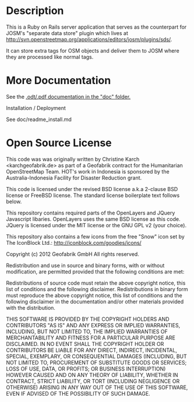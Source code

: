 # Description

This is a Ruby on Rails server application that serves as the
counterpart for JOSM's "separate data store" plugin which lives
at http://svn.openstreetmap.org/applications/editors/josm/plugins/sds/.

It can store extra tags for OSM objects and deliver them to
JOSM where they are processed like normal tags.

# More Documentation

See the [.odt/.pdf documentation in the "doc" folder.](doc/sds.pdf)

Installation / Deployment

See doc/readme_install.md

# Open Source License

This code was was originally written by Christine Karch
<karchgeofabrik.de> as part of a Geofabrik contract
for the Humanitarian OpenStreetMap Team. HOT's work 
in Indonesia is sponsored by the Australia-Indonesia 
Facility for Disaster Reduction grant.

This code is licensed under the revised BSD license a.k.a
2-clause BSD license or FreeBSD license.  The standard 
license boilerplate text follows below.

This repository contains required parts of the OpenLayers and
JQuery Javascript libaries. OpenLayers uses the same BSD 
license as this code. JQuery is licensed under the MIT license
or the GNU GPL v2 (your choice).

This repository also contains a few icons from the free "Snow" 
icon set by The IconBlock Ltd.: http://iconblock.com/goodies/icons/

Copyright (c) 2012 Geofabrik GmbH
All rights reserved.

Redistribution and use in source and binary forms, with or without modification, are permitted provided that the following conditions are met:

Redistributions of source code must retain the above copyright notice, this list of conditions and the following disclaimer.
Redistributions in binary form must reproduce the above copyright notice, this list of conditions and the following disclaimer in the documentation and/or other materials provided with the distribution.

THIS SOFTWARE IS PROVIDED BY THE COPYRIGHT HOLDERS AND CONTRIBUTORS "AS IS" AND ANY EXPRESS OR IMPLIED WARRANTIES, INCLUDING, BUT NOT LIMITED TO, THE IMPLIED WARRANTIES OF MERCHANTABILITY AND FITNESS FOR A PARTICULAR PURPOSE ARE DISCLAIMED. IN NO EVENT SHALL THE COPYRIGHT HOLDER OR CONTRIBUTORS BE LIABLE FOR ANY DIRECT, INDIRECT, INCIDENTAL, SPECIAL, EXEMPLARY, OR CONSEQUENTIAL DAMAGES (INCLUDING, BUT NOT LIMITED TO, PROCUREMENT OF SUBSTITUTE GOODS OR SERVICES; LOSS OF USE, DATA, OR PROFITS; OR BUSINESS INTERRUPTION) HOWEVER CAUSED AND ON ANY THEORY OF LIABILITY, WHETHER IN CONTRACT, STRICT LIABILITY, OR TORT (INCLUDING NEGLIGENCE OR OTHERWISE) ARISING IN ANY WAY OUT OF THE USE OF THIS SOFTWARE, EVEN IF ADVISED OF THE POSSIBILITY OF SUCH DAMAGE.


